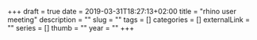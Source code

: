+++ 
draft = true
date = 2019-03-31T18:27:13+02:00
title = "rhino user meeting"
description = ""
slug = "" 
tags = []
categories = []
externalLink = ""
series = []
thumb = ""
year = ""
+++